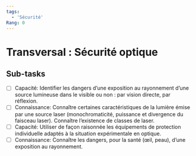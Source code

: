 ```yaml
---
tags:
  - 'Sécurité'
Rang: 0
---
```


# Transversal : Sécurité optique

## Sub-tasks

- [ ] Capacité: Identifier les dangers d’une exposition au rayonnement d’une source lumineuse dans le visible ou non : par vision directe, par réflexion.
- [ ] Connaissance: Connaître certaines caractéristiques de la lumière émise par une source laser (monochromaticité, puissance et divergence du faisceau laser).
Connaître l’existence de classes de laser.
- [ ] Capacité: Utiliser de façon raisonnée les équipements de protection individuelle adaptés à la situation expérimentale en optique.
- [ ] Connaissance: Connaître les dangers, pour la santé (œil, peau), d’une exposition au rayonnement.